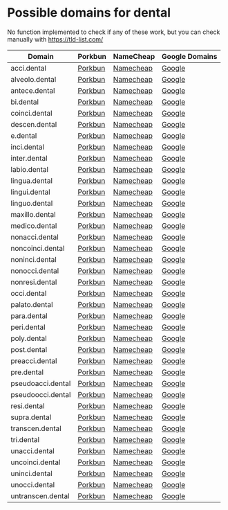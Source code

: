 # Possible domains for dental

No function implemented to check if any of these work, but you can check manually with https://tld-list.com/

| Domain | Porkbun | NameCheap | Google Domains |
|---|---|---|---|
| acci.dental | [Porkbun](https://porkbun.com/checkout/search?prb=e814663da1&tlds=&idnLanguage=&search=search&q=acci.dental) | [Namecheap](https://www.namecheap.com/domains/registration/results/?domain=acci.dental) | [Google](https://domains.google.com/registrar/search?searchTerm=acci.dental) |
| alveolo.dental | [Porkbun](https://porkbun.com/checkout/search?prb=e814663da1&tlds=&idnLanguage=&search=search&q=alveolo.dental) | [Namecheap](https://www.namecheap.com/domains/registration/results/?domain=alveolo.dental) | [Google](https://domains.google.com/registrar/search?searchTerm=alveolo.dental) |
| antece.dental | [Porkbun](https://porkbun.com/checkout/search?prb=e814663da1&tlds=&idnLanguage=&search=search&q=antece.dental) | [Namecheap](https://www.namecheap.com/domains/registration/results/?domain=antece.dental) | [Google](https://domains.google.com/registrar/search?searchTerm=antece.dental) |
| bi.dental | [Porkbun](https://porkbun.com/checkout/search?prb=e814663da1&tlds=&idnLanguage=&search=search&q=bi.dental) | [Namecheap](https://www.namecheap.com/domains/registration/results/?domain=bi.dental) | [Google](https://domains.google.com/registrar/search?searchTerm=bi.dental) |
| coinci.dental | [Porkbun](https://porkbun.com/checkout/search?prb=e814663da1&tlds=&idnLanguage=&search=search&q=coinci.dental) | [Namecheap](https://www.namecheap.com/domains/registration/results/?domain=coinci.dental) | [Google](https://domains.google.com/registrar/search?searchTerm=coinci.dental) |
| descen.dental | [Porkbun](https://porkbun.com/checkout/search?prb=e814663da1&tlds=&idnLanguage=&search=search&q=descen.dental) | [Namecheap](https://www.namecheap.com/domains/registration/results/?domain=descen.dental) | [Google](https://domains.google.com/registrar/search?searchTerm=descen.dental) |
| e.dental | [Porkbun](https://porkbun.com/checkout/search?prb=e814663da1&tlds=&idnLanguage=&search=search&q=e.dental) | [Namecheap](https://www.namecheap.com/domains/registration/results/?domain=e.dental) | [Google](https://domains.google.com/registrar/search?searchTerm=e.dental) |
| inci.dental | [Porkbun](https://porkbun.com/checkout/search?prb=e814663da1&tlds=&idnLanguage=&search=search&q=inci.dental) | [Namecheap](https://www.namecheap.com/domains/registration/results/?domain=inci.dental) | [Google](https://domains.google.com/registrar/search?searchTerm=inci.dental) |
| inter.dental | [Porkbun](https://porkbun.com/checkout/search?prb=e814663da1&tlds=&idnLanguage=&search=search&q=inter.dental) | [Namecheap](https://www.namecheap.com/domains/registration/results/?domain=inter.dental) | [Google](https://domains.google.com/registrar/search?searchTerm=inter.dental) |
| labio.dental | [Porkbun](https://porkbun.com/checkout/search?prb=e814663da1&tlds=&idnLanguage=&search=search&q=labio.dental) | [Namecheap](https://www.namecheap.com/domains/registration/results/?domain=labio.dental) | [Google](https://domains.google.com/registrar/search?searchTerm=labio.dental) |
| lingua.dental | [Porkbun](https://porkbun.com/checkout/search?prb=e814663da1&tlds=&idnLanguage=&search=search&q=lingua.dental) | [Namecheap](https://www.namecheap.com/domains/registration/results/?domain=lingua.dental) | [Google](https://domains.google.com/registrar/search?searchTerm=lingua.dental) |
| lingui.dental | [Porkbun](https://porkbun.com/checkout/search?prb=e814663da1&tlds=&idnLanguage=&search=search&q=lingui.dental) | [Namecheap](https://www.namecheap.com/domains/registration/results/?domain=lingui.dental) | [Google](https://domains.google.com/registrar/search?searchTerm=lingui.dental) |
| linguo.dental | [Porkbun](https://porkbun.com/checkout/search?prb=e814663da1&tlds=&idnLanguage=&search=search&q=linguo.dental) | [Namecheap](https://www.namecheap.com/domains/registration/results/?domain=linguo.dental) | [Google](https://domains.google.com/registrar/search?searchTerm=linguo.dental) |
| maxillo.dental | [Porkbun](https://porkbun.com/checkout/search?prb=e814663da1&tlds=&idnLanguage=&search=search&q=maxillo.dental) | [Namecheap](https://www.namecheap.com/domains/registration/results/?domain=maxillo.dental) | [Google](https://domains.google.com/registrar/search?searchTerm=maxillo.dental) |
| medico.dental | [Porkbun](https://porkbun.com/checkout/search?prb=e814663da1&tlds=&idnLanguage=&search=search&q=medico.dental) | [Namecheap](https://www.namecheap.com/domains/registration/results/?domain=medico.dental) | [Google](https://domains.google.com/registrar/search?searchTerm=medico.dental) |
| nonacci.dental | [Porkbun](https://porkbun.com/checkout/search?prb=e814663da1&tlds=&idnLanguage=&search=search&q=nonacci.dental) | [Namecheap](https://www.namecheap.com/domains/registration/results/?domain=nonacci.dental) | [Google](https://domains.google.com/registrar/search?searchTerm=nonacci.dental) |
| noncoinci.dental | [Porkbun](https://porkbun.com/checkout/search?prb=e814663da1&tlds=&idnLanguage=&search=search&q=noncoinci.dental) | [Namecheap](https://www.namecheap.com/domains/registration/results/?domain=noncoinci.dental) | [Google](https://domains.google.com/registrar/search?searchTerm=noncoinci.dental) |
| noninci.dental | [Porkbun](https://porkbun.com/checkout/search?prb=e814663da1&tlds=&idnLanguage=&search=search&q=noninci.dental) | [Namecheap](https://www.namecheap.com/domains/registration/results/?domain=noninci.dental) | [Google](https://domains.google.com/registrar/search?searchTerm=noninci.dental) |
| nonocci.dental | [Porkbun](https://porkbun.com/checkout/search?prb=e814663da1&tlds=&idnLanguage=&search=search&q=nonocci.dental) | [Namecheap](https://www.namecheap.com/domains/registration/results/?domain=nonocci.dental) | [Google](https://domains.google.com/registrar/search?searchTerm=nonocci.dental) |
| nonresi.dental | [Porkbun](https://porkbun.com/checkout/search?prb=e814663da1&tlds=&idnLanguage=&search=search&q=nonresi.dental) | [Namecheap](https://www.namecheap.com/domains/registration/results/?domain=nonresi.dental) | [Google](https://domains.google.com/registrar/search?searchTerm=nonresi.dental) |
| occi.dental | [Porkbun](https://porkbun.com/checkout/search?prb=e814663da1&tlds=&idnLanguage=&search=search&q=occi.dental) | [Namecheap](https://www.namecheap.com/domains/registration/results/?domain=occi.dental) | [Google](https://domains.google.com/registrar/search?searchTerm=occi.dental) |
| palato.dental | [Porkbun](https://porkbun.com/checkout/search?prb=e814663da1&tlds=&idnLanguage=&search=search&q=palato.dental) | [Namecheap](https://www.namecheap.com/domains/registration/results/?domain=palato.dental) | [Google](https://domains.google.com/registrar/search?searchTerm=palato.dental) |
| para.dental | [Porkbun](https://porkbun.com/checkout/search?prb=e814663da1&tlds=&idnLanguage=&search=search&q=para.dental) | [Namecheap](https://www.namecheap.com/domains/registration/results/?domain=para.dental) | [Google](https://domains.google.com/registrar/search?searchTerm=para.dental) |
| peri.dental | [Porkbun](https://porkbun.com/checkout/search?prb=e814663da1&tlds=&idnLanguage=&search=search&q=peri.dental) | [Namecheap](https://www.namecheap.com/domains/registration/results/?domain=peri.dental) | [Google](https://domains.google.com/registrar/search?searchTerm=peri.dental) |
| poly.dental | [Porkbun](https://porkbun.com/checkout/search?prb=e814663da1&tlds=&idnLanguage=&search=search&q=poly.dental) | [Namecheap](https://www.namecheap.com/domains/registration/results/?domain=poly.dental) | [Google](https://domains.google.com/registrar/search?searchTerm=poly.dental) |
| post.dental | [Porkbun](https://porkbun.com/checkout/search?prb=e814663da1&tlds=&idnLanguage=&search=search&q=post.dental) | [Namecheap](https://www.namecheap.com/domains/registration/results/?domain=post.dental) | [Google](https://domains.google.com/registrar/search?searchTerm=post.dental) |
| preacci.dental | [Porkbun](https://porkbun.com/checkout/search?prb=e814663da1&tlds=&idnLanguage=&search=search&q=preacci.dental) | [Namecheap](https://www.namecheap.com/domains/registration/results/?domain=preacci.dental) | [Google](https://domains.google.com/registrar/search?searchTerm=preacci.dental) |
| pre.dental | [Porkbun](https://porkbun.com/checkout/search?prb=e814663da1&tlds=&idnLanguage=&search=search&q=pre.dental) | [Namecheap](https://www.namecheap.com/domains/registration/results/?domain=pre.dental) | [Google](https://domains.google.com/registrar/search?searchTerm=pre.dental) |
| pseudoacci.dental | [Porkbun](https://porkbun.com/checkout/search?prb=e814663da1&tlds=&idnLanguage=&search=search&q=pseudoacci.dental) | [Namecheap](https://www.namecheap.com/domains/registration/results/?domain=pseudoacci.dental) | [Google](https://domains.google.com/registrar/search?searchTerm=pseudoacci.dental) |
| pseudoocci.dental | [Porkbun](https://porkbun.com/checkout/search?prb=e814663da1&tlds=&idnLanguage=&search=search&q=pseudoocci.dental) | [Namecheap](https://www.namecheap.com/domains/registration/results/?domain=pseudoocci.dental) | [Google](https://domains.google.com/registrar/search?searchTerm=pseudoocci.dental) |
| resi.dental | [Porkbun](https://porkbun.com/checkout/search?prb=e814663da1&tlds=&idnLanguage=&search=search&q=resi.dental) | [Namecheap](https://www.namecheap.com/domains/registration/results/?domain=resi.dental) | [Google](https://domains.google.com/registrar/search?searchTerm=resi.dental) |
| supra.dental | [Porkbun](https://porkbun.com/checkout/search?prb=e814663da1&tlds=&idnLanguage=&search=search&q=supra.dental) | [Namecheap](https://www.namecheap.com/domains/registration/results/?domain=supra.dental) | [Google](https://domains.google.com/registrar/search?searchTerm=supra.dental) |
| transcen.dental | [Porkbun](https://porkbun.com/checkout/search?prb=e814663da1&tlds=&idnLanguage=&search=search&q=transcen.dental) | [Namecheap](https://www.namecheap.com/domains/registration/results/?domain=transcen.dental) | [Google](https://domains.google.com/registrar/search?searchTerm=transcen.dental) |
| tri.dental | [Porkbun](https://porkbun.com/checkout/search?prb=e814663da1&tlds=&idnLanguage=&search=search&q=tri.dental) | [Namecheap](https://www.namecheap.com/domains/registration/results/?domain=tri.dental) | [Google](https://domains.google.com/registrar/search?searchTerm=tri.dental) |
| unacci.dental | [Porkbun](https://porkbun.com/checkout/search?prb=e814663da1&tlds=&idnLanguage=&search=search&q=unacci.dental) | [Namecheap](https://www.namecheap.com/domains/registration/results/?domain=unacci.dental) | [Google](https://domains.google.com/registrar/search?searchTerm=unacci.dental) |
| uncoinci.dental | [Porkbun](https://porkbun.com/checkout/search?prb=e814663da1&tlds=&idnLanguage=&search=search&q=uncoinci.dental) | [Namecheap](https://www.namecheap.com/domains/registration/results/?domain=uncoinci.dental) | [Google](https://domains.google.com/registrar/search?searchTerm=uncoinci.dental) |
| uninci.dental | [Porkbun](https://porkbun.com/checkout/search?prb=e814663da1&tlds=&idnLanguage=&search=search&q=uninci.dental) | [Namecheap](https://www.namecheap.com/domains/registration/results/?domain=uninci.dental) | [Google](https://domains.google.com/registrar/search?searchTerm=uninci.dental) |
| unocci.dental | [Porkbun](https://porkbun.com/checkout/search?prb=e814663da1&tlds=&idnLanguage=&search=search&q=unocci.dental) | [Namecheap](https://www.namecheap.com/domains/registration/results/?domain=unocci.dental) | [Google](https://domains.google.com/registrar/search?searchTerm=unocci.dental) |
| untranscen.dental | [Porkbun](https://porkbun.com/checkout/search?prb=e814663da1&tlds=&idnLanguage=&search=search&q=untranscen.dental) | [Namecheap](https://www.namecheap.com/domains/registration/results/?domain=untranscen.dental) | [Google](https://domains.google.com/registrar/search?searchTerm=untranscen.dental) |
